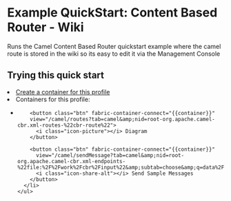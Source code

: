 # Example QuickStart: Content Based Router - Wiki

Runs the Camel Content Based Router quickstart example where the camel route is stored in the wiki so its easy to edit it via the Management Console

## Trying this quick start

<div fabric-containers="containers" profile="{{profileId}}">
  <li>
    <a class="btn" href="#/fabric/containers/createContainer?profileIds={{profileId}}"><i class="icon-plus"></i> Create a container for this profile</a>
  </li>
  <li>
    Containers for this profile:
    <ul>
      <li ng-repeat="container in containers">
        <span fabric-container-link="{{container}}"/>

        <button class="btn" fabric-container-connect="{{container}}"
        view="/camel/routes?tab=camel&amp;nid=root-org.apache.camel-cbr.xml-routes-%22cbr-route%22">
          <i class="icon-picture"></i> Diagram
        </button>

        <button class="btn" fabric-container-connect="{{container}}"
          view="/camel/sendMessage?tab=camel&amp;nid=root-org.apache.camel-cbr.xml-endpoints-%22file:%2F%2Fwork%2Fcbr%2Finput%22&amp;subtab=choose&amp;q=data%2F">
          <i class="icon-share-alt"></i> Send Sample Messages
        </button>
      </li>
    </ul>
  </li>
</div>
